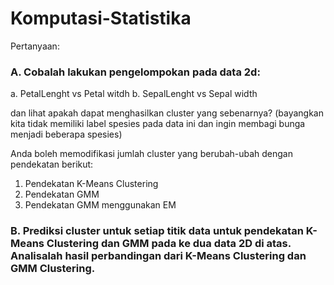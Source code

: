 # Komputasi-Statistika

Pertanyaan:

### A. Cobalah lakukan pengelompokan pada data 2d:
a. PetalLenght vs Petal witdh 
b. SepalLenght vs Sepal width

dan lihat apakah dapat menghasilkan cluster yang sebenarnya? (bayangkan kita tidak memiliki label spesies pada data ini dan ingin membagi bunga menjadi beberapa spesies)

Anda boleh memodifikasi jumlah cluster yang berubah-ubah dengan pendekatan berikut:
1. Pendekatan K-Means Clustering
2. Pendekatan GMM
3. Pendekatan GMM menggunakan EM

### B. Prediksi cluster untuk setiap titik data untuk pendekatan K-Means Clustering dan GMM pada ke dua data 2D di atas. Analisalah hasil perbandingan dari K-Means Clustering dan GMM Clustering.
